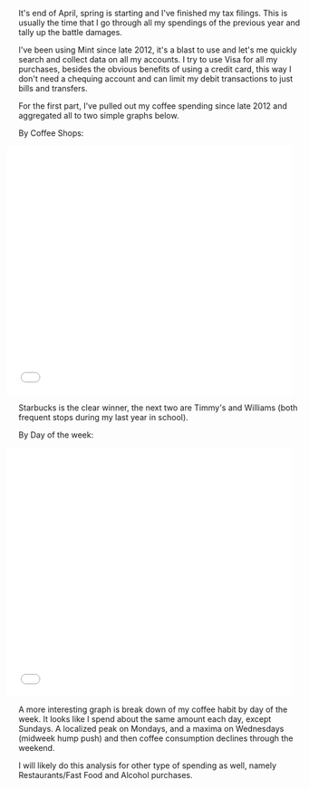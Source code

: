 It's end of April, spring is starting and I've finished my tax filings. This is
usually the time that I go through all my spendings of the previous year and
tally up the battle damages.

I've been using Mint since late 2012, it's a blast to use and let's me quickly
search and collect data on all my accounts. I try to use Visa for all my
purchases, besides the obvious benefits of using a credit card, this way I don't
need a chequing account and can limit my debit transactions to just bills and
transfers.

For the first part, I've pulled out my coffee spending since late 2012 and
aggregated all to two simple graphs below.


By Coffee Shops:
<iframe marginwidth="0" marginheight="0" scrolling="0" style="width:100%; max-width:100%; border:0px; margin-left:-20px; height:440px;" src="/extra/d802623db0ffcef9d9fd4f297ad23dcca/shop"></iframe>

Starbucks is the clear winner, the next two are Timmy's and Williams (both
frequent stops during my last year in school).

By Day of the week:
<iframe marginwidth="0" marginheight="0" scrolling="0" style="width:100%; max-width:100%; border:0px; margin-left:-20px; height:440px;" src="/extra/d802623db0ffcef9d9fd4f297ad23dcca/day"></iframe>

A more interesting graph is break down of my coffee habit by day of the week. It
looks like I spend about the same amount each day, except Sundays. A localized
peak on Mondays, and a maxima on Wednesdays (midweek hump push) and then coffee
consumption declines through the weekend.

I will likely do this analysis for other type of spending as well, namely
Restaurants/Fast Food and Alcohol purchases.
